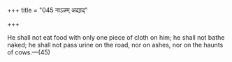+++
title = "045 नाऽन्नम् अद्याद्"

+++

He shall not eat food with only one piece of cloth on him; he shall not bathe naked; he shall not pass urine on the road, nor on ashes, nor on the haunts of cows.—(45)